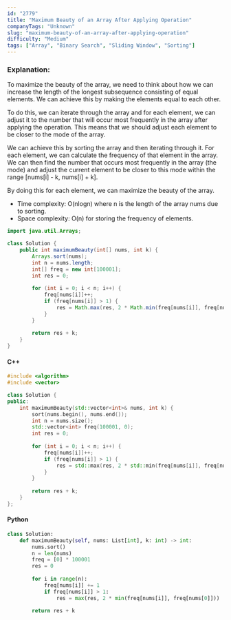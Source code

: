 ```yaml
---
id: "2779"
title: "Maximum Beauty of an Array After Applying Operation"
companyTags: "Unknown"
slug: "maximum-beauty-of-an-array-after-applying-operation"
difficulty: "Medium"
tags: ["Array", "Binary Search", "Sliding Window", "Sorting"]
---
```


### Explanation:
To maximize the beauty of the array, we need to think about how we can increase the length of the longest subsequence consisting of equal elements. We can achieve this by making the elements equal to each other. 

To do this, we can iterate through the array and for each element, we can adjust it to the number that will occur most frequently in the array after applying the operation. This means that we should adjust each element to be closer to the mode of the array.

We can achieve this by sorting the array and then iterating through it. For each element, we can calculate the frequency of that element in the array. We can then find the number that occurs most frequently in the array (the mode) and adjust the current element to be closer to this mode within the range [nums[i] - k, nums[i] + k].

By doing this for each element, we can maximize the beauty of the array.

- Time complexity: O(nlogn) where n is the length of the array nums due to sorting.
- Space complexity: O(n) for storing the frequency of elements.

```java
import java.util.Arrays;

class Solution {
    public int maximumBeauty(int[] nums, int k) {
        Arrays.sort(nums);
        int n = nums.length;
        int[] freq = new int[100001];
        int res = 0;
        
        for (int i = 0; i < n; i++) {
            freq[nums[i]]++;
            if (freq[nums[i]] > 1) {
                res = Math.max(res, 2 * Math.min(freq[nums[i]], freq[nums[0]]));
            }
        }
        
        return res + k;
    }
}
```

#### C++
```cpp
#include <algorithm>
#include <vector>

class Solution {
public:
    int maximumBeauty(std::vector<int>& nums, int k) {
        sort(nums.begin(), nums.end());
        int n = nums.size();
        std::vector<int> freq(100001, 0);
        int res = 0;
        
        for (int i = 0; i < n; i++) {
            freq[nums[i]]++;
            if (freq[nums[i]] > 1) {
                res = std::max(res, 2 * std::min(freq[nums[i]], freq[nums[0]]));
            }
        }
        
        return res + k;
    }
};
```

#### Python
```python
class Solution:
    def maximumBeauty(self, nums: List[int], k: int) -> int:
        nums.sort()
        n = len(nums)
        freq = [0] * 100001
        res = 0
        
        for i in range(n):
            freq[nums[i]] += 1
            if freq[nums[i]] > 1:
                res = max(res, 2 * min(freq[nums[i]], freq[nums[0]]))
        
        return res + k
```